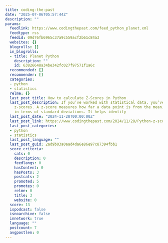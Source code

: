 ```yaml
---
title: coding-the-past
date: "2025-07-06T05:57:44Z"
description: ""
params:
  feedlink: https://www.codingthepast.com/feed_python_planet.xml
  feedtype: rss
  feedid: 09d76fb6965c37a9c559acf2b61c84a3
  websites: {}
  blogrolls: []
  in_blogrolls:
  - title: Planet Python
    description: ""
    id: 63826648a34be342fc027f97571f1a6c
  recommended: []
  recommender: []
  categories:
  - python
  - statistics
  relme: {}
  last_post_title: How to calculate Z-Scores in Python
  last_post_description: If you’ve worked with statistical data, you’ve likely encountered
    z-scores. A z-score measures how far a data point is from the mean, expressed
    in terms of standard deviations. It helps identify
  last_post_date: "2024-11-28T00:00:00Z"
  last_post_link: https://www.codingthepast.com/2024/11/28/Python-z-score.html
  last_post_categories:
  - python
  - statistics
  last_post_language: ""
  last_post_guid: 2ad9b03a0aad4da6e86e97c87394fbb1
  score_criteria:
    cats: 0
    description: 0
    feedlangs: 0
    hasContent: 0
    hasPosts: 3
    postcats: 2
    promoted: 5
    promotes: 0
    relme: 0
    title: 3
    website: 0
  score: 13
  ispodcast: false
  isnoarchive: false
  innetwork: true
  language: ""
  postcount: 7
  avgpostlen: 0
---
```

